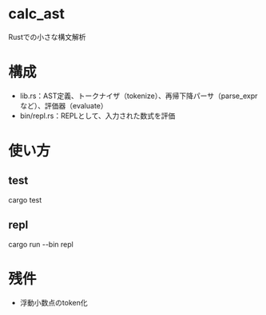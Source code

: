 # calc_ast
Rustでの小さな構文解析

# 構成
- lib.rs：AST定義、トークナイザ（tokenize）、再帰下降パーサ（parse_exprなど）、評価器（evaluate）
- bin/repl.rs：REPLとして、入力された数式を評価

# 使い方
## test
cargo test
## repl 
cargo run --bin repl

# 残件
- 浮動小数点のtoken化
